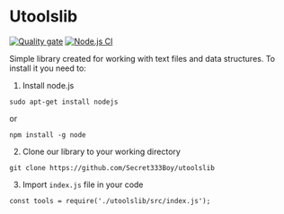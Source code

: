 # Utoolslib 

[![Quality gate](https://sonarcloud.io/api/project_badges/quality_gate?project=Secret333Boy_utoolslib)](https://sonarcloud.io/dashboard?id=Secret333Boy_utoolslib)
[![Node.js CI](https://github.com/Secret333Boy/utoolslib/actions/workflows/node.js.yml/badge.svg)](https://github.com/Secret333Boy/utoolslib/actions/workflows/node.js.yml)

Simple library created for working with text files and data structures.
To install it you need to:
1. Install node.js
```
sudo apt-get install nodejs
```
or
```
npm install -g node
```
2. Clone our library to your working directory
```
git clone https://github.com/Secret333Boy/utoolslib
```
3. Import `index.js` file in your code
```
const tools = require('./utoolslib/src/index.js');
```
